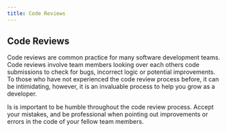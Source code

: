 ```yaml
---
title: Code Reviews
---
```

## Code Reviews

Code reviews are common practice for many software development teams. Code reviews involve 
team members looking over each others code submissions to check for bugs, incorrect logic or 
potential improvements. To those who have not experienced the code review process before, 
it can be intimidating, however, it is an invaluable process to help you 
grow as a developer.

Is is important to be humble throughout the code review process. Accept your mistakes, 
and be professional when pointing out improvements or errors in the code of your fellow
team members.